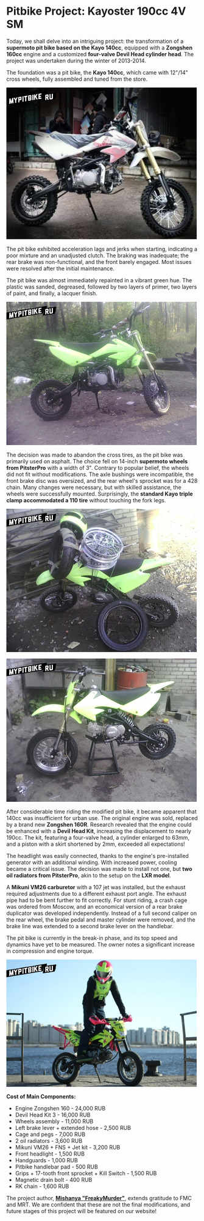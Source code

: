 # Pitbike Project: Kayoster 190cc 4V SM

Today, we shall delve into an intriguing project: the transformation of a **supermoto pit bike based on the Kayo 140cc**, equipped with a **Zongshen 160cc** engine and a customized **four-valve Devil Head cylinder head**. The project was undertaken during the winter of 2013-2014.

The foundation was a pit bike, the **Kayo 140cc**, which came with 12"/14" cross wheels, fully assembled and tuned from the store.

![Stock Kayo 140cc pit bike](../../../static/img/cdbc29.jpg "Stock Kayo 140cc pit bike")

The pit bike exhibited acceleration lags and jerks when starting, indicating a poor mixture and an unadjusted clutch. The braking was inadequate; the rear brake was non-functional, and the front barely engaged. Most issues were resolved after the initial maintenance.

The pit bike was almost immediately repainted in a vibrant green hue. The plastic was sanded, degreased, followed by two layers of primer, two layers of paint, and finally, a lacquer finish.

![Painted Kayo 140cc pit bike](../../../static/img/0897f3.jpg "Painted Kayo 140cc pit bike")

The decision was made to abandon the cross tires, as the pit bike was primarily used on asphalt. The choice fell on 14-inch **supermoto wheels from PitsterPro** with a width of 3". Contrary to popular belief, the wheels did not fit without modifications. The axle bushings were incompatible, the front brake disc was oversized, and the rear wheel's sprocket was for a 428 chain. Many changes were necessary, but with skilled assistance, the wheels were successfully mounted. Surprisingly, the **standard Kayo triple clamp accommodated a 110 tire** without touching the fork legs.

![Installing 14-inch wheels on Kayo 140cc pit bike](../../../static/img/e0894b.jpg "Installing 14-inch wheels on Kayo 140cc pit bike")

![Fitting the front wheel on Kayo 140cc](../../../static/img/92ccc3.jpg "Fitting the front wheel on Kayo 140cc")

After considerable time riding the modified pit bike, it became apparent that 140cc was insufficient for urban use. The original engine was sold, replaced by a brand new **Zongshen 160R**. Research revealed that the engine could be enhanced with a **Devil Head Kit**, increasing the displacement to nearly 190cc. The kit, featuring a four-valve head, a cylinder enlarged to 63mm, and a piston with a skirt shortened by 2mm, exceeded all expectations!

The headlight was easily connected, thanks to the engine's pre-installed generator with an additional winding. With increased power, cooling became a critical issue. The decision was made to install not one, but **two oil radiators from PitsterPro**, akin to the setup on the **LXR model**.

A **Mikuni VM26 carburetor** with a 107 jet was installed, but the exhaust required adjustments due to a different exhaust port angle. The exhaust pipe had to be bent further to fit correctly. For stunt riding, a crash cage was ordered from Moscow, and an economical version of a rear brake duplicator was developed independently. Instead of a full second caliper on the rear wheel, the brake pedal and master cylinder were removed, and the brake line was extended to a second brake lever on the handlebar.

The pit bike is currently in the break-in phase, and its top speed and dynamics have yet to be measured. The owner notes a significant increase in compression and engine torque.

![Final version of the Kayo pit bike](../../../static/img/0a7e50.jpg "Final version of the Kayo pit bike")

**Cost of Main Components:**

- Engine Zongshen 160 - 24,000 RUB
- Devil Head Kit 3 - 16,000 RUB
- Wheels assembly - 11,000 RUB
- Left brake lever + extended hose - 2,500 RUB
- Cage and pegs - 7,000 RUB
- 2 oil radiators - 3,600 RUB
- Mikuni VM26 + FNS + Jet kit - 3,200 RUB
- Front headlight - 1,500 RUB
- Handguards - 1,000 RUB
- Pitbike handlebar pad - 500 RUB
- Grips + 17-tooth front sprocket + Kill Switch - 1,500 RUB
- Magnetic drain bolt - 400 RUB
- RK chain - 1,600 RUB

The project author, [**Mishanya "FreakyMurder"**](http://vk.com/FreakyMurder), extends gratitude to FMC and MRT. We are confident that these are not the final modifications, and future stages of this project will be featured on our website!
